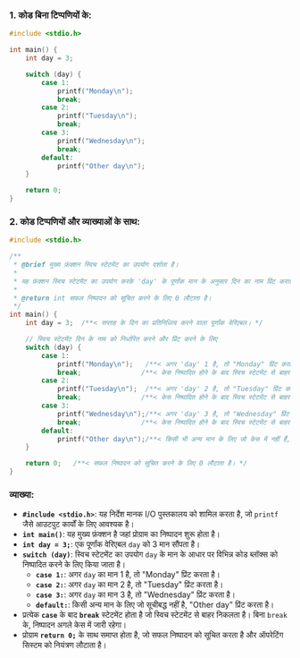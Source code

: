 ### **1. कोड बिना टिप्पणियों के:**
```c
#include <stdio.h>

int main() {
    int day = 3;

    switch (day) {
        case 1:
            printf("Monday\n");
            break;
        case 2:
            printf("Tuesday\n");
            break;
        case 3:
            printf("Wednesday\n");
            break;
        default:
            printf("Other day\n");
    }

    return 0;
}
```

### **2. कोड टिप्पणियों और व्याख्याओं के साथ:**
```c
#include <stdio.h>

/**
 * @brief मुख्य फ़ंक्शन स्विच स्टेटमेंट का उपयोग दर्शाता है।
 * 
 * यह फ़ंक्शन स्विच स्टेटमेंट का उपयोग करके 'day' के पूर्णांक मान के अनुसार दिन का नाम प्रिंट करता है।
 * 
 * @return int सफल निष्पादन को सूचित करने के लिए 0 लौटाता है।
 */
int main() {
    int day = 3;  /**< सप्ताह के दिन का प्रतिनिधित्व करने वाला पूर्णांक वेरिएबल। */

    // स्विच स्टेटमेंट दिन के नाम को निर्धारित करने और प्रिंट करने के लिए
    switch (day) {
        case 1:
            printf("Monday\n");   /**< अगर 'day' 1 है, तो "Monday" प्रिंट करता है। */
            break;               /**< केस निष्पादित होने के बाद स्विच स्टेटमेंट से बाहर निकलता है। */
        case 2:
            printf("Tuesday\n");  /**< अगर 'day' 2 है, तो "Tuesday" प्रिंट करता है। */
            break;               /**< केस निष्पादित होने के बाद स्विच स्टेटमेंट से बाहर निकलता है। */
        case 3:
            printf("Wednesday\n");/**< अगर 'day' 3 है, तो "Wednesday" प्रिंट करता है। */
            break;               /**< केस निष्पादित होने के बाद स्विच स्टेटमेंट से बाहर निकलता है। */
        default:
            printf("Other day\n");/**< किसी भी अन्य मान के लिए जो केस में नहीं हैं, "Other day" प्रिंट करता है। */
    }

    return 0;   /**< सफल निष्पादन को सूचित करने के लिए 0 लौटाता है। */
}
```

### व्याख्या:
- **`#include <stdio.h>`**: यह निर्देश मानक I/O पुस्तकालय को शामिल करता है, जो `printf` जैसे आउटपुट कार्यों के लिए आवश्यक है।
- **`int main()`**: यह मुख्य फ़ंक्शन है जहां प्रोग्राम का निष्पादन शुरू होता है।
- **`int day = 3;`**: एक पूर्णांक वेरिएबल `day` को 3 मान सौंपता है।
- **`switch (day)`**: स्विच स्टेटमेंट का उपयोग `day` के मान के आधार पर विभिन्न कोड ब्लॉक्स को निष्पादित करने के लिए किया जाता है।
  - **`case 1:`**: अगर `day` का मान 1 है, तो "Monday" प्रिंट करता है।
  - **`case 2:`**: अगर `day` का मान 2 है, तो "Tuesday" प्रिंट करता है।
  - **`case 3:`**: अगर `day` का मान 3 है, तो "Wednesday" प्रिंट करता है।
  - **`default:`**: किसी अन्य मान के लिए जो सूचीबद्ध नहीं है, "Other day" प्रिंट करता है।
- प्रत्येक **`case`** के बाद **`break`** स्टेटमेंट होता है जो स्विच स्टेटमेंट से बाहर निकलता है। बिना `break` के, निष्पादन अगले केस में जारी रहेगा।
- प्रोग्राम **`return 0;`** के साथ समाप्त होता है, जो सफल निष्पादन को सूचित करता है और ऑपरेटिंग सिस्टम को नियंत्रण लौटाता है।
